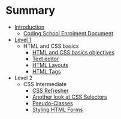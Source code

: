 # Summary

* [Introduction](README.md)
   * [Coding School Enrolment Document](coding_school_enrolment_document.md)
* [Level 1](chapter1.md)
   * HTML and CSS basics
       * [HTML and CSS basics objectives](html_and_css_basics_objectives.md)
       * [Text editor](text_editor.md)
       * [HTML Layouts](html_layouts.md)
       * [HTML Tags](html_tags.md)
* Level 2
   * CSS Intermediate
       * [CSS Refresher](css_refresher.md)
       * [Another look at CSS Selectors](another_look_at_css_selectors.md)
       * [Pseudo-Classes](pseudo-classes.md)
       * [Styling HTML Forms](styling_html_forms.md)

